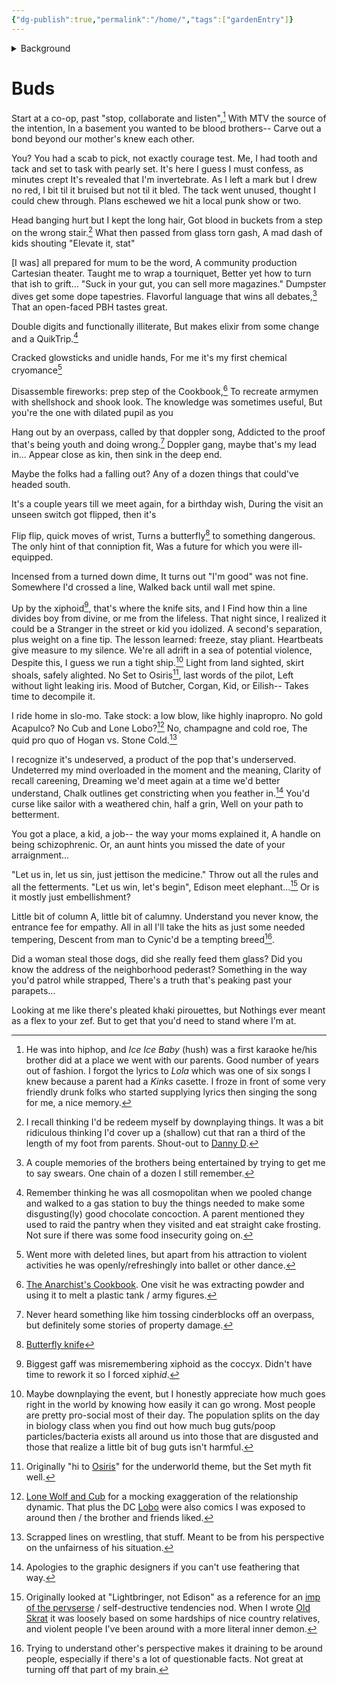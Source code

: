 ```yaml
---
{"dg-publish":true,"permalink":"/home/","tags":["gardenEntry"]}
---
```


<details><summary>Background</summary>
This is about someone I knew from 3 to ~13.  He (~2 years older than me)/his older brother(~5 years older?) were homeschooled, and we knew each other through a co-op grocery thing.
<br /><br />
At some point we stopped seeing each other.  I don't know if it was our parents fighting, life pressures, or something like pressure from a protracted custody battle that probably didn't look favorably on things like a kid stepping on a piece of glass or naively sharing stories about dumpster diving.  
<br /><br />
I was too young to understand a lot of what was going on, and my memory is a bit muddled.  He lived in a dangerous area, and his dad was mostly out of his life.  I was told he was illiterate and otherwise stunted in academics, that his brother was sexually active at 10... things like that, from a parent who hasn't always been reliable.  From the friend there were stories about crazy neighbors who'd steal or harm pets.  He'd give us knives before we walked around his block for protection, side-eyeing people we saw.  Random "street smart" advice like how to look starving for pity when selling things for a school fundraiser.
<br /><br />
~1-2 years after not getting to see him I got asked who I wanted to invite to my birthday and I was obstinate about only wanting to see him.  That led to me being dropped off some afternoon.  A little after he started smoking a blunt with an older neighbor on the stoop.  I awkwardly turned it down when offered.  
<br /><br />
The conversation in general was awkward.  Maybe he'd been hurt when we stopped seeing each other.  Maybe there were other things said I didn't have access too, or he was starting to feel the stress of an adult life that was going to be rough for him.  On my end I was excited to see him again... I'd never stopped liking him or thinking he was cool.  Probably on the spectrum and selectively mute in school, at least.  Like some of the older/alt folks I [met a couple years later](https://tildes.net/~talk/x29/hi_how_are_you_mental_health_support_and_discussion_thread_june_2021#comment-6jgt), there was some feeling of validation by having a friend outside of the system.  If I could fit in there, I didn't have to try to fit into regular life.
<br /><br />
Some time later when we were inside he pulled a knife on me, and kept yelling "fucking preppy, fucking preppy piece of shit".  A lot of my memory is bad, but certain things act as a bit of a checksum for me in memories.  Vivid auditory memories like that are usually pretty accurate.  I froze, and I'm guessing when the moment passed I made a call to get picked up.  I have a small scar near my xiphoid process but I can't recall if I was actually cut.
<br /><br />
Years later I saw his mom, who remained friends with an aunt, at an event.  She said he was doing okay.  He was working as a janitor, got grounded with martial arts, and was on medication for schizophrenia.  It recontectualized that maybe some things he said were from early paranoia... evil neighbors or step-sister.  I think I later heard he had a daughter and was doing well, which I really hope is the case.  During a dinner with the aunt a while back she mentioned someone in her friend group had been hurt that no one ever asked her about her son who was in jail, and this guy was who my mind snapped to.  Just a hunch.  I'm not sure I wanted to know, or maybe just like the aunt/friend group I thought that was intrusive, so I didn't ask.
</details>

# Buds

Start at a co-op, past "stop, collaborate and listen",[^1]
With MTV the source of the intention,
In a basement you wanted to be blood brothers--
Carve out a bond beyond our mother's knew each other.

You? You had a scab to pick, not exactly courage test.
Me, I had tooth and tack and set to task with pearly set.
It's here I guess I must confess, as minutes crept
It's revealed that I'm invertebrate. 
As I left a mark but I drew no red,
I bit til it bruised but not til it bled.
The tack went unused, thought I could chew through.
Plans eschewed we hit a local punk show or two.

Head banging hurt but I kept the long hair,
Got blood in buckets from a step on the wrong stair.[^2]
What then passed from glass torn gash,
A mad dash of kids shouting "Elevate it, stat"

[I was] all prepared for mum to be the word,
A community production Cartesian theater.
Taught me to wrap a tourniquet, 
Better yet how to turn that ish to grift...
"Suck in your gut, you can sell more magazines."
Dumpster dives get some dope tapestries.
Flavorful language that wins all debates,[^3]
That an open-faced PBH tastes great.

Double digits and functionally illiterate,
But makes elixir from some change and a QuikTrip.[^4]

Cracked glowsticks and unidle hands,
For me it's my first chemical cryomance[^5]

Disassemble fireworks: prep step of the Cookbook,[^6]
To recreate armymen with shellshock and shook look.
The knowledge was sometimes useful, 
But you're the one with dilated pupil as you

Hang out by an overpass, called by that doppler song,
Addicted to the proof that's being youth and doing wrong.[^7]
Doppler gang, maybe that's my lead in...
Appear close as kin, then sink in the deep end.

Maybe the folks had a falling out?
Any of a dozen things that could've headed south.

It's a couple years till we meet again, for a birthday wish,
During the visit an unseen switch got flipped, then it's

Flip flip, quick moves of wrist,
Turns a butterfly[^8] to something dangerous.
The only hint of that conniption fit,
Was a future for which you were ill-equipped.

Incensed from a turned down dime,
It turns out "I'm good" was not fine.
Somewhere I'd crossed a line,
Walked back until wall met spine.

Up by the xiphoid[^18], that's where the knife sits, and I
Find how thin a line divides boy from divine,  or me from the lifeless.
That night since, I realized it could be a 
Stranger in the street or kid you idolized. 
A second's separation, plus weight on a fine tip.
The lesson learned: freeze, stay pliant.
Heartbeats give measure to my silence.
We're all adrift in a sea of potential violence,
Despite this, I guess we run a tight ship.[^9]
Light from land sighted, skirt shoals, safely alighted.
No Set to Osiris[^10], last words of the pilot,
Left without light leaking iris.
Mood of Butcher, Corgan, Kid, or Eilish--
Takes time to decompile it.

I ride home in slo-mo.
Take stock: a low blow, like highly inapropro.
No gold Acapulco? No Cub and Lone Lobo?[^11]
No, champagne and cold roe,
The quid pro quo of Hogan vs. Stone Cold.[^12]

I recognize it's undeserved, a product of the pop that's underserved.
Undeterred my mind overloaded in the moment and the meaning, 
Clarity of recall careening, 
Dreaming we'd meet again at a time we'd better understand,
Chalk outlines get constricting when you feather in.[^17]
You'd curse like sailor with a weathered chin, half a grin,
Well on your path to betterment.

You got a place, a kid, a job-- the way your moms explained it, 
A handle on being schizophrenic. 
Or, an aunt hints you missed the date of your arraignment...

"Let us in, let us sin, just jettison the medicine."
Throw out all the rules and all the fetterments.
"Let us win, let's begin", Edison meet elephant...[^13]
Or is it mostly just embellishment?

Little bit of column A, little bit of calumny.
Understand you never know, the entrance fee for empathy.
All in all I'll take the hits as just some needed tempering, 
Descent from man to Cynic'd be a tempting breed[^16].

Did a woman steal those dogs, did she really feed them glass?
Did you know the address of the neighborhood pederast?
Something in the way you'd patrol while strapped,
There's a truth that's peaking past your parapets...

Looking at me like there's pleated khaki pirouettes, but
Nothings ever meant as a flex to your zef.
But to get that you'd need to stand where I'm at.



[^1]: He was into hiphop, and *Ice Ice Baby* (hush) was a first karaoke he/his brother did at a place we went with our parents.  Good number of years out of fashion.  I forgot the lyrics to *Lola* which was one of six songs I knew because a parent had a *Kinks* casette.  I froze in front of some very friendly drunk folks who started supplying lyrics then singing the song for me, a nice memory.
[^2]: I recall thinking I'd be redeem myself by downplaying things.  It was a bit ridiculous thinking I'd cover up a (shallow) cut that ran a third of the length of my foot from parents.  Shout-out to [Danny D](https://en.wikipedia.org/wiki/Cartesian_theater).
[^3]: A couple memories of the brothers being entertained by trying to get me to say swears.  One chain of a dozen I still remember.
[^4]: Remember thinking he was all cosmopolitan when we pooled change and walked to a gas station to buy the things needed to make some disgusting(ly) good chocolate concoction.  A parent mentioned they used to raid the pantry when they visited and eat straight cake frosting.  Not sure if there was some food insecurity going on.
[^5]: Went more with deleted lines, but apart from his attraction to violent activities he was openly/refreshingly into ballet or other dance.  
[^6]: [The Anarchist's Cookbook](https://en.wikipedia.org/wiki/The_Anarchist_Cookbook).  One visit he was extracting powder and using it to melt a plastic tank / army figures.
[^7]: Never heard something like him tossing cinderblocks off an overpass, but definitely some stories of property damage.
[^8]: [Butterfly knife](https://www.youtube.com/watch?v=WjUQyki5V_U)
[^9]: Maybe downplaying the event, but I honestly appreciate how much goes right in the world by knowing how easily it can go wrong.  Most people are pretty pro-social most of their day.  The population splits on the day in biology class when you find out how much bug guts/poop particles/bacteria exists all around us into those that are disgusted and those that realize a little bit of bug guts isn't harmful.
[^10]: Originally "hi to [Osiris](https://en.wikipedia.org/wiki/Osiris)" for the underworld theme, but the Set myth fit well.
[^11]: [Lone Wolf and Cub](https://en.wikipedia.org/wiki/Lone_Wolf_and_Cub) for a mocking exaggeration of the relationship dynamic.  That plus the DC [Lobo](https://en.wikipedia.org/wiki/Lobo_(DC_Comics)) were also comics I was exposed to around then / the brother and friends liked.
[^12]: Scrapped lines on wrestling, that stuff.  Meant to be from his perspective on the unfairness of his situation.
[^13]: Originally looked at "Lightbringer, not Edison" as a reference for an [imp of the pervserse](https://en.wikipedia.org/wiki/The_Imp_of_the_Perverse) / self-destructive tendencies nod.  When I wrote [Old Skrat](https://tildes.net/~creative/yoe/october_tildes_writing_club#comment-6vjv)  it was loosely based on some hardships of nice country relatives, and violent people I've been around with a more literal inner demon.
[^14]: He had a lot of really good qualities.  He wasn't judgmental of gender roles in the way other kids were, maybe had some sense of loyalty to a fault.  I remember him showing us how you could ever-so-briefly preserve glowsticks in a freezer.  This section was coming from the "pirouette" theme.  Some sailor-y stuff in here, too.
[^15]: There were a couple events we got taken to.  Moshpits and ~~bad~~ enthusiastic metal/punk that we went to.  The noise/pits/head banging were too much for me, but the inspiration to grow my hair out was probably seeing people with liberty spikes and the like.  One group just repeated "Devil man, devil man, more a man than you're a mannn", but I couldn't make that work and scrapped other mentions.
[^16]: Trying to understand other's perspective makes it draining to be around people, especially if there's a lot of questionable facts.  Not great at turning off that part of my brain.
[^17]: Apologies to the graphic designers if you can't use feathering that way.  
[^18]: Biggest gaff was misremembering xiphoid as the coccyx.  Didn't have time to rework it so I forced xiph*id*.